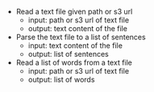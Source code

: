 - Read a text file given path or s3 url
    - input: path or s3 url of text file
    - output: text content of the file
- Parse the text file to a list of sentences
    - input: text content of the file
    - output: list of sentences
- Read a list of words from a text file
    - input: path or s3 url of text file
    - output: list of words